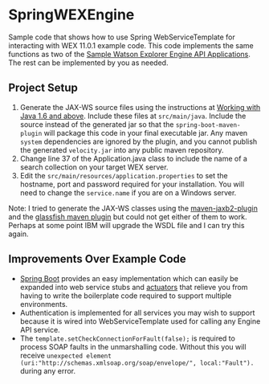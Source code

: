 # SpringWEXEngine
Sample code that shows how to use Spring WebServiceTemplate for interacting with WEX 11.0.1 example code. This code implements the same functions as two of the [Sample Watson Explorer Engine API Applications](http://www.ibm.com/support/knowledgecenter/SS8NLW_11.0.1/com.ibm.swg.im.infosphere.dataexpl.engine.srapi.doc/c_api-sample-applications.html). The rest can be implemented by you as needed.

## Project Setup
1. Generate the JAX-WS source files using the instructions at [Working with Java 1.6 and above](http://www.ibm.com/support/knowledgecenter/SS8NLW_11.0.1/com.ibm.swg.im.infosphere.dataexpl.engine.srapi.doc/c_api-setup-soap-java.html). Include these files at ```src/main/java```. Include the source instead of the generated jar so that the ```spring-boot-maven-plugin``` will package this code in your final executable jar. Any maven ```system``` dependencies are ignored by the plugin, and you cannot publish the generated ```velocity.jar``` into any public maven repository.
1. Change line 37 of the Application.java class to include the name of a search collection on your target WEX server.
1. Edit the ```src/main/resources/application.properties``` to set the hostname, port and password required for your installation. You will need to change the ```service.name``` if you are on a Windows server.

Note: I tried to generate the JAX-WS classes using the [maven-jaxb2-plugin](https://java.net/projects/maven-jaxb2-plugin/pages/Home) and the [glassfish maven plugin](https://jax-ws-commons.java.net/jaxws-maven-plugin/) but could not get either of them to work. Perhaps at some point IBM will upgrade the WSDL file and I can try this again.

## Improvements Over Example Code
* [Spring Boot](https://projects.spring.io/spring-boot/) provides an easy implementation which can easily be expanded into web service stubs and [actuators](http://docs.spring.io/spring-boot/docs/current/reference/html/production-ready.html) that relieve you from having to write the boilerplate code required to support multiple environments.
* Authentication is implemented for all services you may wish to support because it is wired into WebServiceTemplate used for calling any Engine API service.
* The ```template.setCheckConnectionForFault(false);``` is required to process SOAP faults in the unmarshalling code. Without this you will receive ```unexpected element (uri:"http://schemas.xmlsoap.org/soap/envelope/", local:"Fault").``` during any error.
